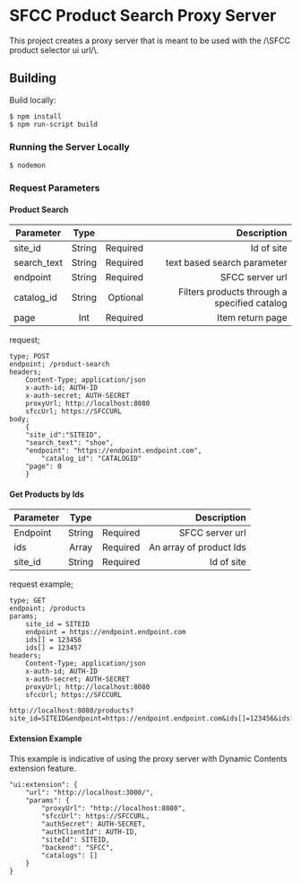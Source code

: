 # SFCC Product Search Proxy Server

This project creates a proxy server that is meant to be used with the /\SFCC product selector ui url/\\.


## Building

Build locally:
```
$ npm install
$ npm run-script build
```
### Running the Server Locally
```
$ nodemon
```

### Request Parameters

#### Product Search

| Parameter   | Type   |          | Description |
| ----------- |:------:| --------:|------------:|
| site_id     | String | Required | Id of site |
| search_text | String | Required | text based search parameter |
| endpoint    | String | Required | SFCC server url |
| catalog_id  | String | Optional | Filters products through a specified catalog |
| page        | Int    | Required | Item return page |

request;

```
type; POST
endpoint; /product-search
headers;
    Content-Type; application/json
    x-auth-id; AUTH-ID
    x-auth-secret; AUTH-SECRET
    proxyUrl; http://localhost:8080
    sfccUrl; https://SFCCURL
body;
    {
	"site_id":"SITEID",
	"search_text": "shoe",
	"endpoint": "https://endpoint.endpoint.com",
        "catalog_id": "CATALOGID"
	"page": 0
    }
```

#### Get Products by Ids

| Parameter | Type    |          | Description |
| --------- |:-------:| --------:| -----------:|
| Endpoint  | String  | Required | SFCC server url |
| ids       | Array   | Required | An array of product Ids |
| site_id   | String  | Required | Id of site |

request example;

```
type; GET
endpoint; /products
params;
    site_id = SITEID
    endpoint = https://endpoint.endpoint.com
    ids[] = 123456
    ids[] = 123457
headers;
    Content-Type; application/json
    x-auth-id; AUTH-ID
    x-auth-secret; AUTH-SECRET
    proxyUrl; http://localhost:8080
    sfccUrl; https://SFCCURL

http://localhost:8080/products?site_id=SITEID&endpoint=https://endpoint.endpoint.com&ids[]=123456&ids[]=123457
```

#### Extension Example

This example is indicative of using the proxy server with Dynamic Contents extension feature.

```
"ui:extension": {
    "url": "http://localhost:3000/",
    "params": {
        "proxyUrl": "http://localhost:8080",
        "sfccUrl": https://SFCCURL,
        "authSecret": AUTH-SECRET,
        "authClientId": AUTH-ID,
        "siteId": SITEID,
        "backend": "SFCC",
        "catalogs": []
    }
}
```


